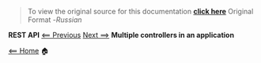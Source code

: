 

> To view the original source for this documentation [**click here**](https://swipeio.dev/docs/installation) Original Format -*Russian*



**REST API** [<== Previous](installation.md.md)  [Next ==>](multiple-controllers.md) **Multiple controllers in an application**

[<== Home](README.md) 🏠
